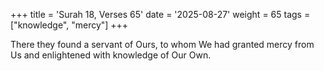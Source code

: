 +++
title = 'Surah 18, Verses 65'
date = '2025-08-27'
weight = 65
tags = ["knowledge", "mercy"]
+++

There they found a servant of Ours, to whom We had granted mercy from Us and enlightened with knowledge of Our Own.
